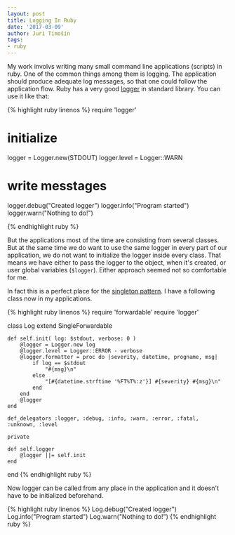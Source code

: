 ```yaml
---
layout: post
title: Logging In Ruby
date: '2017-03-09'
author: Juri Timošin
tags:
- ruby
---
```


[1]: https://ruby-doc.org/stdlib/libdoc/logger/rdoc/Logger.html
[2]: https://en.wikipedia.org/wiki/Singleton_pattern

My work involvs writing many small command line applications (scripts) in ruby. One of the common
things among them is logging. The application should produce adequate log messages, so that one
could follow the application flow. Ruby has a very good [logger][1] in standard library. You can
use it like that:

<!--more-->

{% highlight ruby linenos %}
require 'logger'

# initialize
logger = Logger.new(STDOUT)
logger.level = Logger::WARN

# write messtages
logger.debug("Created logger")
logger.info("Program started")
logger.warn("Nothing to do!")

{% endhighlight ruby %}

But the applications most of the time are consisting from several classes. But at the same time we
do want to use the same logger in every part of our application, we do not want to initialize the
logger inside every class. That means we have either to pass the logger to the object, when it's
created, or user global variables (`$logger`). Either approach seemed not so comfortable for me.

In fact this is a perfect place for the [singleton pattern][2]. I have a following class now in my
applications.

{% highlight ruby linenos %}
require 'forwardable'
require 'logger'

class Log
	extend SingleForwardable

	def self.init( log: $stdout, verbose: 0 )
		@logger = Logger.new log
		@logger.level = Logger::ERROR - verbose
		@logger.formatter = proc do |severity, datetime, progname, msg|
			if log == $stdout
				"#{msg}\n"
			else
				"[#{datetime.strftime '%FT%T%:z'}] #{severity} #{msg}\n"
			end
		end
		@logger
	end

	def_delegators :logger, :debug, :info, :warn, :error, :fatal, :unknown, :level

	private

	def self.logger
		@logger ||= self.init
	end
end
{% endhighlight ruby %}

Now logger can be called from any place in the application and it doesn't have to be initialized
beforehand.

{% highlight ruby linenos %}
Log.debug("Created logger")
Log.info("Program started")
Log.warn("Nothing to do!")
{% endhighlight ruby %}
